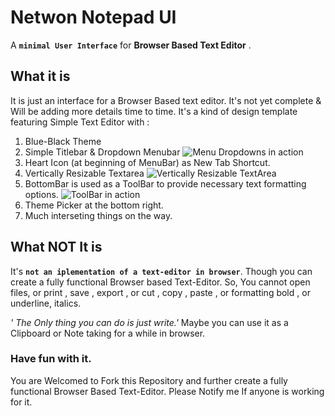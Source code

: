 # Netwon Notepad UI
A **`minimal User Interface`** for **Browser Based Text Editor** . 

## What it is
It is just an interface for a Browser Based text editor. It's not yet complete & Will be adding more details time to time.
It's a kind of design template featuring Simple Text Editor with :

1. Blue-Black Theme
2. Simple Titlebar & Dropdown Menubar
   ![Menu Dropdowns in action](https://github.com/C0deDaedalus/Newton-Notepad-UI/blob/master/newton-notepad-ui1.gif "Menu Dropdowns")
3. Heart Icon (at beginning of MenuBar) as New Tab Shortcut.
4. Vertically Resizable Textarea
    ![Vertically Resizable TextArea](https://github.com/C0deDaedalus/Newton-Notepad-UI/blob/master/newton-notepad-ui2.gif "Vertically Resizable TextArea")
5. BottomBar is used as a ToolBar to provide necessary text formatting options.
    ![ToolBar in action](https://github.com/C0deDaedalus/Newton-Notepad-UI/blob/master/newton-notepad-ui3.gif "Toolbar")
6. Theme Picker at the bottom right.
7. Much interseting things on the way.

## What NOT It is
It's **`not an iplementation of a text-editor in browser`**. Though you can create a fully functional Browser based Text-Editor. So, You cannot open files, or print , save , export , or cut , copy , paste , or formatting bold , or underline, italics.

*' The Only thing you can do is just write.'* 
Maybe you can use it as a Clipboard or Note taking for a while in browser.

### Have fun with it.
You are Welcomed to Fork this Repository and further create a fully functional Browser Based Text-Editor.
Please Notify me If anyone is working for it.
